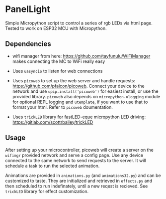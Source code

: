 # PanelLight
Simple Micropython script to control a series of rgb LEDs via html page. Tested to work on ESP32 MCU with Micropython.

## Dependencies 
- wifi manager from here: https://github.com/tayfunulu/WiFiManager
makes connecting the MC to WiFi really easy

- Uses `uasyncio` to listen for web connections 
- Uses `picoweb` to set up the web server and handle requests: https://github.com/pfalcon/picoweb. Connect your device to the network and use `upip.install('picoweb')` for easiest install, or use the provided library. `picoweb` also depends on `micropython-ulogging` module for optional REPL logging and `utemplate`, if you want to use that to format your html. Refer to `picoweb` doumentation.
- Uses `trickLED` library for fastLED-eque micropython LED driving: https://gitlab.com/scottrbailey/trickLED

## Usage
After setting up your microcontroller, picoweb will create a server on the `wifimgr` provided network and serve a config page. Use any device connected to the same network to send requests to the server. It will schedule a task to run the selected animation.

Animations are provided in `animations.py` (and `animations32.py`) and can be customized to taste. They are initialized and retrieved in `effects.py` and then scheduled to run indefinately, until a new reqest is recieved. See `trickLED` library for effect customization.
